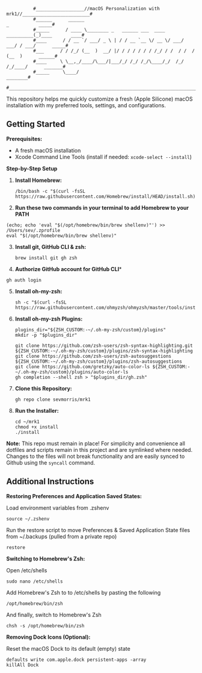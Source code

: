 ```
          #__________________//macOS Personalization with mrk1//_________________________#
          #______      ______                                           _           _____#
          #_____      / ____ \________ _   ______ ___  ____  __________(_)____       ____#
          #____      / / __ `/ ___/ _ \ | / / __ `__ \/ __ \/ ___/ ___/ / ___/      _____#
          #___      / / /_/ (__  )  __/ |/ / / / / / / /_/ / /  / /  / (__  )      ______#
          #____     \ \__,_/____/\___/|___/_/ /_/ /_/\____/_/  /_/  /_/____/      _______#
          #_____     \____/                                                      ________#
          #______________________________________________________________________________#
```

This repository helps me quickly customize a fresh (Apple Silicone) macOS installation with my preferred tools, settings, and configurations.

## Getting Started

**Prerequisites:**

* A fresh macOS installation
* Xcode Command Line Tools (install if needed: `xcode-select --install`)


**Step-by-Step Setup**

1. **Install Homebrew:**
   ```
   /bin/bash -c "$(curl -fsSL https://raw.githubusercontent.com/Homebrew/install/HEAD/install.sh)"
   ```

2. **Run these two commands in your terminal to add Homebrew to your PATH**
  ```
  (echo; echo 'eval "$(/opt/homebrew/bin/brew shellenv)"') >> /Users/sev/.zprofile
  eval "$(/opt/homebrew/bin/brew shellenv)"
  ```

3. **Install git, GitHub CLI & zsh:**
   ```
   brew install git gh zsh
   ```

4. **Authorize GitHub account for GitHub CLI***
  ```
  gh auth login
  ```

5. **Install oh-my-zsh:**
   ```
   sh -c "$(curl -fsSL https://raw.githubusercontent.com/ohmyzsh/ohmyzsh/master/tools/install.sh)"
   ```

6. **Install oh-my-zsh Plugins:**
   ```
   plugins_dir="${ZSH_CUSTOM:-~/.oh-my-zsh/custom}/plugins"
   mkdir -p "$plugins_dir"

   git clone https://github.com/zsh-users/zsh-syntax-highlighting.git ${ZSH_CUSTOM:-~/.oh-my-zsh/custom}/plugins/zsh-syntax-highlighting
   git clone https://github.com/zsh-users/zsh-autosuggestions ${ZSH_CUSTOM:-~/.oh-my-zsh/custom}/plugins/zsh-autosuggestions
   git clone https://github.com/gretzky/auto-color-ls ${ZSH_CUSTOM:-~/.oh-my-zsh/custom}/plugins/auto-color-ls
   gh completion --shell zsh > "$plugins_dir/gh.zsh"
   ```

7. **Clone this Repository:**
   ```
   gh repo clone sevmorris/mrk1
   ```

8. **Run the Installer:**
   ```
   cd ~/mrk1
   chmod +x install
   ./install
   ```  

**Note:** This repo must remain in place! For simplicity and convenience all dotfiles and scripts remain in this project and are symlinked where needed. Changes to the files will not break functionality and are easily synced to Github using the `syncall` command.

## Additional Instructions

**Restoring Preferences and Application Saved States:**

  Load environment variables from .zshenv

  ```
  source ~/.zshenv
  ```

  Run the restore script to move Preferences & Saved Application State files from ~/.backups (pulled from a private repo)

  ```
  restore
  ```

**Switching to Homebrew's Zsh:**

  Open /etc/shells

  ```
  sudo nano /etc/shells
  ```
  Add Homebrew's Zsh to to /etc/shells by pasting the following

  ```
  /opt/homebrew/bin/zsh
  ```

  And finally, switch to Homebrew's Zsh

  ```
  chsh -s /opt/homebrew/bin/zsh
  ```

**Removing Dock Icons (Optional):**

  Reset the macOS Dock to its default (empty) state

  ```
  defaults write com.apple.dock persistent-apps -array
  killAll Dock
  ```
